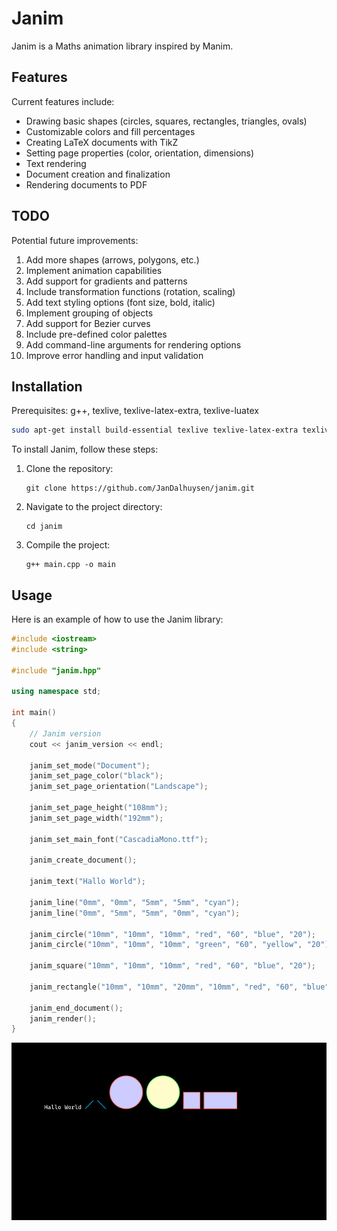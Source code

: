 # Janim

Janim is a Maths animation library inspired by Manim.

## Features

Current features include:
- Drawing basic shapes (circles, squares, rectangles, triangles, ovals)
- Customizable colors and fill percentages
- Creating LaTeX documents with TikZ
- Setting page properties (color, orientation, dimensions)
- Text rendering
- Document creation and finalization
- Rendering documents to PDF

## TODO

Potential future improvements:
1. Add more shapes (arrows, polygons, etc.)
2. Implement animation capabilities
3. Add support for gradients and patterns
4. Include transformation functions (rotation, scaling)
5. Add text styling options (font size, bold, italic)
6. Implement grouping of objects
7. Add support for Bezier curves
8. Include pre-defined color palettes
9. Add command-line arguments for rendering options
10. Improve error handling and input validation

## Installation

Prerequisites: g++, texlive, texlive-latex-extra, texlive-luatex

```bash
sudo apt-get install build-essential texlive texlive-latex-extra texlive-luatex
```

To install Janim, follow these steps:

1. Clone the repository:
   ```
   git clone https://github.com/JanDalhuysen/janim.git
   ```
2. Navigate to the project directory:
   ```
   cd janim
   ```
3. Compile the project:
   ```
   g++ main.cpp -o main
   ```

## Usage

Here is an example of how to use the Janim library:

```cpp
#include <iostream>
#include <string>

#include "janim.hpp"

using namespace std;

int main()
{
    // Janim version
    cout << janim_version << endl;

    janim_set_mode("Document");
    janim_set_page_color("black");
    janim_set_page_orientation("Landscape");

    janim_set_page_height("108mm");
    janim_set_page_width("192mm");

    janim_set_main_font("CascadiaMono.ttf");

    janim_create_document();

    janim_text("Hallo World");

    janim_line("0mm", "0mm", "5mm", "5mm", "cyan");
    janim_line("0mm", "5mm", "5mm", "0mm", "cyan");

    janim_circle("10mm", "10mm", "10mm", "red", "60", "blue", "20");
    janim_circle("10mm", "10mm", "10mm", "green", "60", "yellow", "20");

    janim_square("10mm", "10mm", "10mm", "red", "60", "blue", "20");

    janim_rectangle("10mm", "10mm", "20mm", "10mm", "red", "60", "blue", "20");

    janim_end_document();
    janim_render();
}
```

![Example](document.png)

